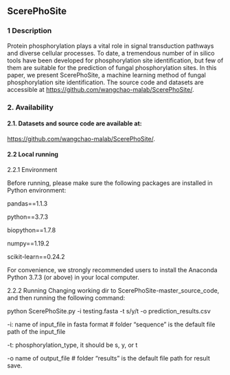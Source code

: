 ## ScerePhoSite

### 1 Description
Protein phosphorylation plays a vital role in signal transduction pathways and diverse cellular processes. To date, a tremendous number of in silico tools have been developed for phosphorylation site identification, but few of them are suitable for the prediction of fungal phosphorylation sites.
In this paper, we present ScerePhoSite, a machine learning method of fungal phosphorylation site identification. 
The source code and datasets are accessible at https://github.com/wangchao-malab/ScerePhoSite/.

### 2. Availability
#### 2.1. Datasets and source code are available at:
https://github.com/wangchao-malab/ScerePhoSite/.

#### 2.2 Local running

2.2.1 Environment

Before running, please make sure the following packages are installed in Python environment:

pandas==1.1.3

python==3.7.3

biopython==1.7.8

numpy==1.19.2

scikit-learn==0.24.2


For convenience, we strongly recommended users to install the Anaconda Python 3.7.3 (or above) in your local computer.

2.2.2 Running
Changing working dir to ScerePhoSite-master_source_code, and then running the following command:

python ScerePhoSite.py -i testing.fasta -t s/y/t -o prediction_results.csv

-i: name of input_file in fasta format   # folder “sequence” is the default file path of the input_file 

-t: phosphorylation_type, it should be s, y, or t

-o name of output_file              # folder “results” is the default file path for result save.
